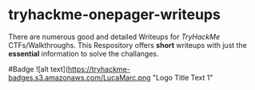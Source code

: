 # tryhackme-onepager-writeups
There are numerous good and detailed Writeups for *TryHackMe* CTFs/Walkthroughs. This Respository offers **short** writeups with just the **essential** information to solve the challanges. 

#Badge
![alt text](https://tryhackme-badges.s3.amazonaws.com/LucaMarc.png "Logo Title Text 1"

